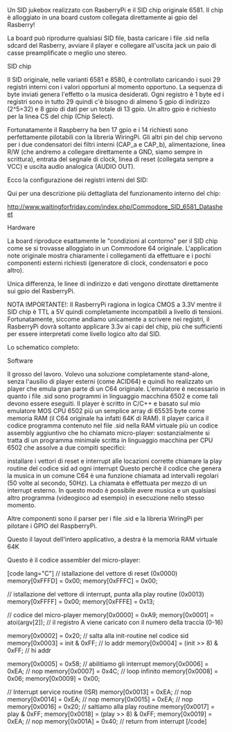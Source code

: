 Un SID jukebox realizzato con RasberryPi e il SID chip originale 6581. Il chip è alloggiato in una board custom collegata direttamente ai gpio del Rasberry!



La board può riprodurre qualsiasi SID file, basta caricare i file .sid nella sdcard del Rasberry, avviare il player e collegare all'uscita jack un paio di casse preamplificate o meglio uno stereo.

SID chip

Il SID originale, nelle varianti 6581 e 8580, è controllato caricando i suoi 29 registri interni con i valori opportuni al momento opportuno. La sequenza di byte inviati genera l'effetto o la musica desiderati. Ogni registro è 1 byte ed i registri sono in tutto 29 quindi c'è bisogno di almeno 5 gpio di indirizzo (2^5=32) e 8 gpio di dati per un totale di 13 gpio. Un altro gpio è richiesto per la linea CS del chip (Chip Select).



Fortunatamente il Raspberry ha ben 17 gpio e i 14 richiesti sono perfettamente pilotabili con la libreria WiringPi. Gli altri pin del chip servono per i due condensatori dei filtri interni (CAP_a e CAP_b), alimentazione, linea R/W (che andremo a collegare direttamente a GND, siamo sempre in scrittura), entrata del segnale di clock, linea di reset (collegata sempre a VCC) e uscita audio analogica (AUDIO OUT).

Ecco la configurazione dei registri interni del SID:



Qui per una descrizione più dettagliata del funzionamento interno del chip:

http://www.waitingforfriday.com/index.php/Commodore_SID_6581_Datasheet

Hardware

La board riproduce esattamente le "condizioni al contorno" per il SID chip come se si trovasse alloggiato in un Commodore 64 originale. L'application note originale mostra chiaramente i collegamenti da effettuare e i pochi componenti esterni richiesti (generatore di clock, condensatori e poco altro).



Unica differenza, le linee di indirizzo e dati vengono dirottate direttamente sui gpio del RasberryPi.

NOTA IMPORTANTE!: Il RasberryPi ragiona in logica CMOS a 3.3V mentre il SID chip è TTL a 5V quindi completamente incompatibili a livello di tensioni. Fortunatamente, siccome andiamo unicamente a scrivere nei registri, il RasberryPi dovrà soltanto applicare 3.3v ai capi del chip, più che sufficienti per essere interpretati come livello logico alto dal SID.



Lo schematico completo:



Software

Il grosso del lavoro. Volevo una soluzione completamente stand-alone, senza l'ausilio di player esterni (come ACID64) e quindi ho realizzato un player che emula gran parte di un C64 originale. L'emulatore è necessario in quanto i file .sid sono programmi in linguaggio macchina 6502 e come tali devono essere eseguiti. Il player è scritto in C/C++ e basato sul mio emulatore MOS CPU 6502   più un semplice array di 65535 byte come memoria RAM (il C64 originale ha infatti 64K di RAM). Il player carica il codice programma contenuto nel file .sid nella RAM virtuale più un codice assembly aggiuntivo che ho chiamato micro-player: sostanzialmente si tratta di un programma minimale scritta in linguaggio macchina per CPU 6502 che assolve a due compiti specifici:

installare i vettori di reset e interrupt alle locazioni corrette
chiamare la play routine del codice sid ad ogni interrupt
Questo perchè il codice che genera la musica in un comune C64 è una funzione chiamata ad intervalli regolari (50 volte al secondo, 50Hz). La chiamata è effettuata per mezzo di un interrupt esterno. In questo modo è possibile avere musica e un qualsiasi altro programma (videogioco ad esempio) in esecuzione nello stesso momento.

Altre componenti sono il parser per i file .sid e la libreria WiringPi per pilotare i GPIO del RaspberryPi.

Questo il layout dell'intero applicativo, a destra è la memoria RAM virtuale 64K



Questo è il codice assembler del micro-player:

[code lang="C"]
// istallazione del vettore di reset (0x0000)
memory[0xFFFD] = 0x00;
memory[0xFFFC] = 0x00;</p>
// istallazione del vettore di interrupt, punta alla play routine (0x0013)
memory[0xFFFF] = 0x00;
memory[0xFFFE] = 0x13;

// codice del micro-player
memory[0x0000] = 0xA9;
memory[0x0001] = atoi(argv[2]); // il registro A viene caricato con il numero della traccia (0-16)

memory[0x0002] = 0x20; // salta alla init-routine nel codice sid
memory[0x0003] = init &amp; 0xFF; // lo addr
memory[0x0004] = (init &gt;&gt; 8) &amp; 0xFF; // hi addr

memory[0x0005] = 0x58; // abilitiamo gli interrupt
memory[0x0006] = 0xEA; // nop
memory[0x0007] = 0x4C; // loop infinito
memory[0x0008] = 0x06;
memory[0x0009] = 0x00;

// Interrupt service routine (ISR)
memory[0x0013] = 0xEA; // nop
memory[0x0014] = 0xEA; // nop
memory[0x0015] = 0xEA; // nop
memory[0x0016] = 0x20; // saltiamo alla play routine
memory[0x0017] = play &amp; 0xFF;
memory[0x0018] = (play &gt;&gt; 8) &amp; 0xFF;
memory[0x0019] = 0xEA; // nop
memory[0x001A] = 0x40; // return from interrupt
[/code]

